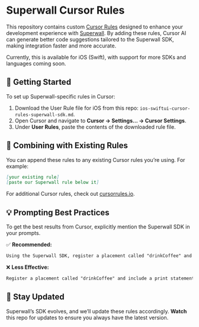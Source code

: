 # Superwall Cursor Rules  

This repository contains custom [Cursor Rules](https://docs.cursor.com/context/rules-for-ai) designed to enhance your development experience with [Superwall](https://superwall.com/docs/using-superwall-with-cursor). By adding these rules, Cursor AI can generate better code suggestions tailored to the Superwall SDK, making integration faster and more accurate.  

Currently, this is available for iOS (Swift), with support for more SDKs and languages coming soon.  

## 🚀 Getting Started  

To set up Superwall-specific rules in Cursor:  

1. Download the User Rule file for iOS from this repo: `ios-swiftui-cursor-rules-superwall-sdk.md`.  
2. Open Cursor and navigate to **Cursor → Settings… → Cursor Settings**.  
3. Under **User Rules**, paste the contents of the downloaded rule file.  

## 🔗 Combining with Existing Rules  

You can append these rules to any existing Cursor rules you’re using. For example:  

```markdown
[your existing rule]
[paste our Superwall rule below it]
```

For additional Cursor rules, check out [cursorrules.io](https://cursorrules.io).  

## 💡 Prompting Best Practices  

To get the best results from Cursor, explicitly mention the Superwall SDK in your prompts.  

✅ **Recommended:**  
```md
Using the Superwall SDK, register a placement called "drinkCoffee" and include a print statement saying `Coffee time` in the block.
```  

❌ **Less Effective:**  
```md
Register a placement called "drinkCoffee" and include a print statement saying `Coffee time` in the block.
```  

## 🔔 Stay Updated  

Superwall’s SDK evolves, and we’ll update these rules accordingly. **Watch** this repo for updates to ensure you always have the latest version.  
